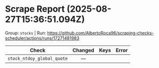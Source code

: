 # Scrape Report (2025-08-27T15:36:51.094Z)

Group: `stocks`  |  Run: https://github.com/AlbertoRoca96/scraping-checks-scheduler/actions/runs/17271481983

| Check | Changed | Keys | Error |
|---|:---:|:--|:--|
| `stock_ntdoy_global_quote` | — |  |  |
